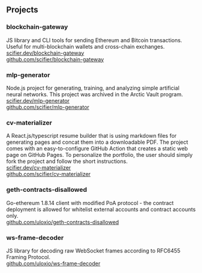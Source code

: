 ## Projects

### **blockchain-gateway**

JS library and CLI tools for sending Ethereum and Bitcoin transactions. Useful for multi-blockchain wallets and cross-chain exchanges.  
[scifier.dev/blockchain-gateway](https://scifier.dev/blockchain-gateway)  
[github.com/scifier/blockchain-gateway](https://github.com/scifier/blockchain-gateway)

### **mlp-generator**

Node.js project for generating, training, and analyzing simple artificial neural networks. This project was archived in the Arctic Vault program.  
[scifier.dev/mlp-generator](https://scifier.dev/mlp-generator)  
[github.com/scifier/mlp-generator](https://github.com/scifier/mlp-generator)

### **cv-materializer**

A React.js/typescript resume builder that is using markdown files for generating pages and concat them into a downloadable PDF. The project comes with an easy-to-configure GitHub Action that creates a static web page on GitHub Pages. To personalize the portfolio, the user should simply fork the project and follow the short instructions.  
[scifier.dev/cv-materializer](https://scifier.dev/cv-materializer)  
[github.com/scifier/cv-materializer](https://github.com/scifier/cv-materializer)

### **geth-contracts-disallowed**

Go-ethereum 1.8.14 client with modified PoA protocol - the contract deployment is allowed for whitelist external accounts and contract accounts only.  
[github.com/uloxio/geth-contracts-disallowed](https://github.com/uloxio/geth-contracts-disallowed)

### **ws-frame-decoder**

JS library for decoding raw WebSocket frames according to RFC6455 Framing Protocol.  
[github.com/uloxio/ws-frame-decoder](https://github.com/uloxio/ws-frame-decoder)

